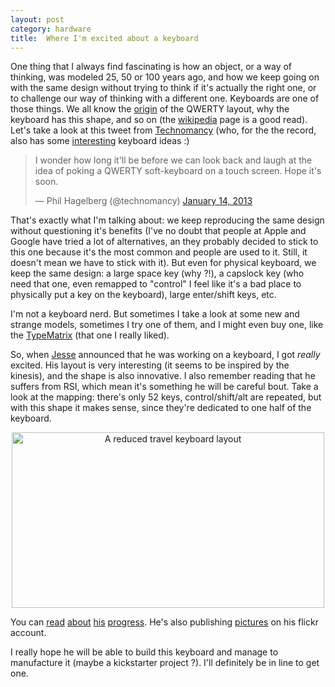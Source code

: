 ```yaml
---
layout: post
category: hardware
title:  Where I'm excited about a keyboard
---
```


One thing that I always find fascinating is how an object, or a way of thinking, was modeled 25, 50 or 100 years ago, and how we keep going on with the same design without trying to think if it's actually the right one, or to challenge our way of thinking with a different one.  Keyboards are one of those things.  We all know the [origin](http://en.wikipedia.org/wiki/Qwerty) of the QWERTY layout, why the keyboard has this shape, and so on (the [wikipedia](http://en.wikipedia.org/wiki/Computer_keyboard) page is a good read).  Let's take a look at this tweet from [Technomancy](http://technomancy.us) (who, for the the record, also has some [interesting](http://www.flickr.com/photos/technomancy/4397554484/) keyboard ideas :)

<blockquote class="twitter-tweet tw-align-center"><p>I wonder how long it'll be before we can look back and laugh at the idea of poking a QWERTY soft-keyboard on a touch screen. Hope it's soon.</p>&mdash; Phil Hagelberg (@technomancy) <a href="https://twitter.com/technomancy/status/290959908302647296" data-datetime="2013-01-14T23:13:42+00:00">January 14, 2013</a></blockquote>
<script async src="//platform.twitter.com/widgets.js" charset="utf-8"></script>

That's exactly what I'm talking about: we keep reproducing the same design without questioning it's benefits (I've no doubt that people at Apple and Google have tried a lot of alternatives, an they probably decided to stick to this one because it's the most common and people are used to it.  Still, it doesn't mean we have to stick with it).  But even for physical keyboard, we keep the same design: a large space key (why ?!), a capslock key (who need that one, even remapped to "control" I feel like it's a bad place to physically put a key on the keyboard), large enter/shift keys, etc.

I'm not a keyboard nerd.  But sometimes I take a look at some new and strange models, sometimes I try one of them, and I might even buy one, like the [TypeMatrix](http://www.typematrix.com) (that one I really liked).

So, when [Jesse](https://twitter.com/obra) announced that he was working on a keyboard, I got *really* excited.  His layout is very interesting (it seems to be inspired by the kinesis), and the shape is also innovative.  I also remember reading that he suffers from RSI, which mean it's something he will be careful bout.  Take a look at the mapping: there's only 52 keys, control/shift/alt are repeated, but with this shape it makes sense, since they're dedicated to one half of the keyboard.

<center><a href="http://www.flickr.com/photos/obra/8361045529/" title="A reduced travel keyboard layout by jesse, on Flickr"><img src="http://farm9.staticflickr.com/8096/8361045529_4694afe187.jpg" width="500" height="281" alt="A reduced travel keyboard layout"></a></center>

You can [read](http://blog.fsck.com/2012/12/building-a-keyboard-part-1.html) [about](http://blog.fsck.com/2012/12/building-a-keyboard-part-2.html ) [his](http://blog.fsck.com/2013/01/a-pound-of-sculpey.html ) [progress](http://blog.fsck.com/2013/01/pinkies-and-your-brain.html ).  He's also publishing [pictures](http://www.flickr.com/photos/obra/ ) on his flickr account.

I really hope he will be able to build this keyboard and manage to manufacture it (maybe a kickstarter project ?).  I'll definitely be in line to get one.
